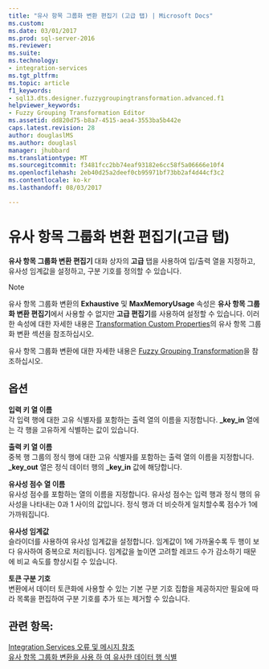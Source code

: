 ```yaml
---
title: "유사 항목 그룹화 변환 편집기 (고급 탭) | Microsoft Docs"
ms.custom: 
ms.date: 03/01/2017
ms.prod: sql-server-2016
ms.reviewer: 
ms.suite: 
ms.technology:
- integration-services
ms.tgt_pltfrm: 
ms.topic: article
f1_keywords:
- sql13.dts.designer.fuzzygroupingtransformation.advanced.f1
helpviewer_keywords:
- Fuzzy Grouping Transformation Editor
ms.assetid: dd820d75-b8a7-4515-aea4-3553ba5b442e
caps.latest.revision: 28
author: douglaslMS
ms.author: douglasl
manager: jhubbard
ms.translationtype: MT
ms.sourcegitcommit: f3481fcc2bb74eaf93182e6cc58f5a06666e10f4
ms.openlocfilehash: 2eb40d25a2deef0cb95971bf73bb2af4d44cf3c2
ms.contentlocale: ko-kr
ms.lasthandoff: 08/03/2017

---
```

# <a name="fuzzy-grouping-transformation-editor-advanced-tab"></a>유사 항목 그룹화 변환 편집기(고급 탭)
  **유사 항목 그룹화 변환 편집기** 대화 상자의 **고급** 탭을 사용하여 입/출력 열을 지정하고, 유사성 임계값을 설정하고, 구분 기호를 정의할 수 있습니다.  
  
> [!NOTE]  
>  유사 항목 그룹화 변환의 **Exhaustive** 및 **MaxMemoryUsage** 속성은 **유사 항목 그룹화 변환 편집기**에서 사용할 수 없지만 **고급 편집기**를 사용하여 설정할 수 있습니다. 이러한 속성에 대한 자세한 내용은 [Transformation Custom Properties](../../../integration-services/data-flow/transformations/transformation-custom-properties.md)의 유사 항목 그룹화 변환 섹션을 참조하십시오.  
  
 유사 항목 그룹화 변환에 대한 자세한 내용은 [Fuzzy Grouping Transformation](../../../integration-services/data-flow/transformations/fuzzy-grouping-transformation.md)을 참조하십시오.  
  
## <a name="options"></a>옵션  
 **입력 키 열 이름**  
 각 입력 행에 대한 고유 식별자를 포함하는 출력 열의 이름을 지정합니다. **_key_in** 열에는 각 행을 고유하게 식별하는 값이 있습니다.  
  
 **출력 키 열 이름**  
 중복 행 그룹의 정식 행에 대한 고유 식별자를 포함하는 출력 열의 이름을 지정합니다. **_key_out** 열은 정식 데이터 행의 **_key_in** 값에 해당합니다.  
  
 **유사성 점수 열 이름**  
 유사성 점수를 포함하는 열의 이름을 지정합니다. 유사성 점수는 입력 행과 정식 행의 유사성을 나타내는 0과 1 사이의 값입니다. 정식 행과 더 비슷하게 일치할수록 점수가 1에 가까워집니다.  
  
 **유사성 임계값**  
 슬라이더를 사용하여 유사성 임계값을 설정합니다. 임계값이 1에 가까울수록 두 행이 보다 유사하여 중복으로 처리됩니다. 임계값을 높이면 고려할 레코드 수가 감소하기 때문에 비교 속도를 향상시킬 수 있습니다.  
  
 **토큰 구분 기호**  
 변환에서 데이터 토큰화에 사용할 수 있는 기본 구분 기호 집합을 제공하지만 필요에 따라 목록을 편집하여 구분 기호를 추가 또는 제거할 수 있습니다.  
  
## <a name="see-also"></a>관련 항목:  
 [Integration Services 오류 및 메시지 참조](../../../integration-services/integration-services-error-and-message-reference.md)   
 [유사 항목 그룹화 변환을 사용 하 여 유사한 데이터 행 식별](../../../integration-services/data-flow/transformations/identify-similar-data-rows-by-using-the-fuzzy-grouping-transformation.md)  
  
  
